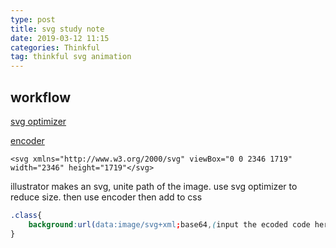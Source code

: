 ```yaml
---
type: post
title: svg study note
date: 2019-03-12 11:15
categories: Thinkful
tag: thinkful svg animation
---
```



## workflow

[svg optimizer](http://petercollingridge.appspot.com/svg-optimiser)

[encoder](mobilefish.com/services/base64/base64.php)


```
<svg xmlns="http://www.w3.org/2000/svg" viewBox="0 0 2346 1719" width="2346" height="1719"</svg>
```

illustrator makes an svg, unite path of the image.
use svg optimizer to reduce size.
then use encoder
then add to css

```css
.class{
    background:url(data:image/svg+xml;base64,(input the ecoded code here))no-repeat;
}
```
